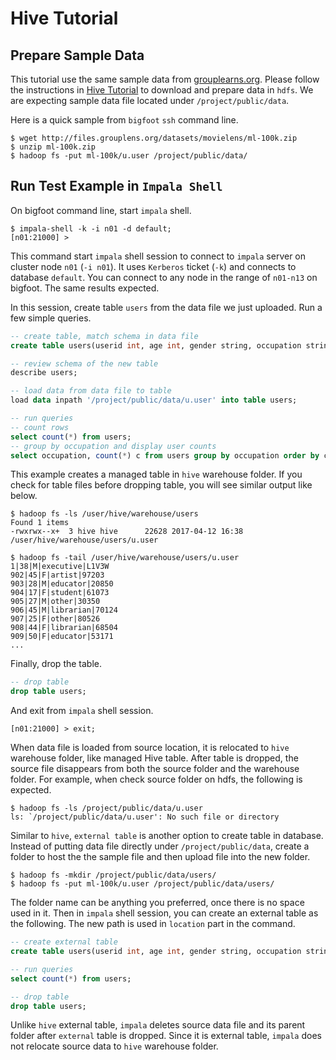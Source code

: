 # Hive Tutorial

## Prepare Sample Data

This tutorial use the same sample data from [grouplearns.org](https://grouplens.org/datasets/movielens/). Please follow the instructions in [Hive Tutorial](https://github.com/zongjunhu/bigfoot-tutorials/blob/master/hive/Big%20Foot%20Hive%20Tutorial.md) to download and prepare data in `hdfs`. We are expecting sample data file located under `/project/public/data`.

Here is a quick sample from `bigfoot` `ssh` command line.

```
$ wget http://files.grouplens.org/datasets/movielens/ml-100k.zip 
$ unzip ml-100k.zip
$ hadoop fs -put ml-100k/u.user /project/public/data/
```

## Run Test Example in `Impala Shell`

On bigfoot command line, start `impala` shell.

```
$ impala-shell -k -i n01 -d default;
[n01:21000] >
```

This command start `impala` shell session to connect to `impala` server on cluster node `n01` (`-i n01`). It uses `Kerberos` ticket (`-k`) and connects to database `default`. You can connect to any node in the range of `n01-n13` on bigfoot. The same results expected.

In this session, create table `users` from the data file we just uploaded. Run a few simple queries.

```sql
-- create table, match schema in data file
create table users(userid int, age int, gender string, occupation string, zip string) row format delimited fields terminated by '|';

-- review schema of the new table
describe users;

-- load data from data file to table
load data inpath '/project/public/data/u.user' into table users;

-- run queries
-- count rows
select count(*) from users;
-- group by occupation and display user counts
select occupation, count(*) c from users group by occupation order by c desc;
```

This example creates a managed table in `hive` warehouse folder. If you check for table files before dropping table, you will see similar output like below.

```
$ hadoop fs -ls /user/hive/warehouse/users
Found 1 items
-rwxrwx--x+  3 hive hive      22628 2017-04-12 16:38 /user/hive/warehouse/users/u.user

$ hadoop fs -tail /user/hive/warehouse/users/u.user
1|38|M|executive|L1V3W
902|45|F|artist|97203
903|28|M|educator|20850
904|17|F|student|61073
905|27|M|other|30350
906|45|M|librarian|70124
907|25|F|other|80526
908|44|F|librarian|68504
909|50|F|educator|53171
...
```
Finally, drop the table. 
```sql
-- drop table
drop table users;
```
And exit from `impala` shell session.

```
[n01:21000] > exit;
```
When data file is loaded from source location, it is relocated to `hive` warehouse folder, like managed Hive table. After table is dropped, the source file disappears from both the source folder and the warehouse folder. For example, when check source folder on hdfs, the following is expected.

```
$ hadoop fs -ls /project/public/data/u.user
ls: `/project/public/data/u.user': No such file or directory
```

Similar to `hive`, `external table` is another option to create table in database. Instead of putting data file directly under `/project/public/data`, create a folder to host the the sample file and then upload file into the new folder.

```
$ hadoop fs -mkdir /project/public/data/users/
$ hadoop fs -put ml-100k/u.user /project/public/data/users/
```

The folder name can be anything you preferred, once there is no space used in it. Then in `impala` shell session, you can create an external table as the following. The new path is used in `location` part in the command. 

```sql
-- create external table
create table users(userid int, age int, gender string, occupation string, zip string) row format delimited fields terminated by '|' location '/project/public/data/users';

-- run queries
select count(*) from users;

-- drop table
drop table users;
```

Unlike `hive` external table,  `impala` deletes source data file and its parent folder after `external` table is dropped. Since it is external table, `impala` does not relocate source data to `hive` warehouse folder.

```
